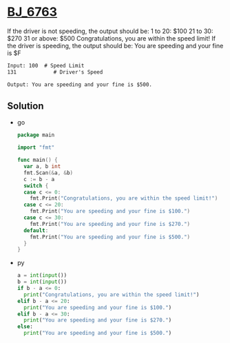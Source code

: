# [BJ_6763](https://acmicpc.net/problem/6763)

If the driver is not speeding, the output should be:
  1 to 20: $100
  21 to 30: $270
  31 or above: $500
  Congratulations, you are within the speed limit!
If the driver is speeding, the output should be:
  You are speeding and your fine is $F

```txt
Input: 100  # Speed Limit
131            # Driver's Speed

Output: You are speeding and your fine is $500.
```

## Solution

* go

  ```go
  package main

  import "fmt"

  func main() {
    var a, b int
    fmt.Scan(&a, &b)
    c := b - a
    switch {
    case c <= 0:
      fmt.Print("Congratulations, you are within the speed limit!")
    case c <= 20:
      fmt.Print("You are speeding and your fine is $100.")
    case c <= 30:
      fmt.Print("You are speeding and your fine is $270.")
    default:
      fmt.Print("You are speeding and your fine is $500.")
    }
  }
  ```

* py

  ```py
  a = int(input())
  b = int(input())
  if b - a <= 0:
    print("Congratulations, you are within the speed limit!")
  elif b - a <= 20:
    print("You are speeding and your fine is $100.")
  elif b - a <= 30:
    print("You are speeding and your fine is $270.")
  else:
    print("You are speeding and your fine is $500.")
  ```

